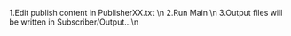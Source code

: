 1.Edit publish content in PublisherXX.txt \n
2.Run Main \n
3.Output files will be written in Subscriber/Output...\n
